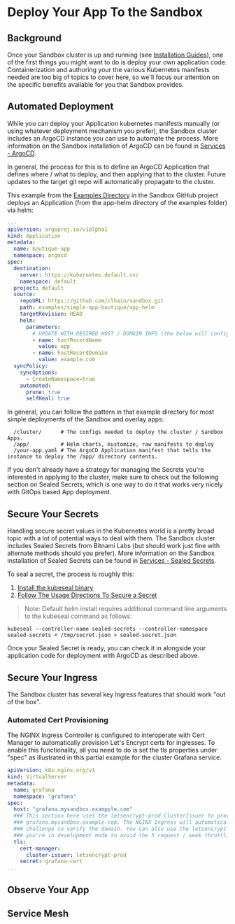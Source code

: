 # Deploy Your App To the Sandbox

## Background
Once your Sandbox cluster is up and running (see [Installation Guides](../installation/getting-started.md)),
one of the first things you might want to do is deploy your own application code. Containerization and
authoring your the various Kubernetes manifests needed are too big of topics to cover here,
so we'll focus our attention on the specific benefits available for you that Sandbox provides.

## Automated Deployment
While you can deploy your Application kubernetes manifests manually (or using whatever deployment mechanism you prefer),
the Sandbox cluster includes an ArgoCD instance you can use to automate the process. More information
on the Sandbox installation of ArgoCD can be found in [Services - ArgoCD](../services/argocd.md).

In general, the process for this is to define an ArgoCD Application that defines where / what to deploy, and then
applying that to the cluster. Future updates to the target git repo will automatically propagate to the cluster.

This example from the [Examples Directory](https://github.com/clhain/sandbox/examples/simple-app-boutique) in
the Sandbox GitHub project deploys an Application (from the app-helm directory of the examples folder) via helm:

```yaml
---
apiVersion: argoproj.io/v1alpha1
kind: Application
metadata:
  name: boutique-app
  namespace: argocd
spec:
  destination:
    server: https://kubernetes.default.svc
    namespace: default
  project: default
  source:
    repoURL: https://github.com/clhain/sandbox.git
    path: examples/simple-app-boutique/app-helm
    targetRevision: HEAD
    helm:
      parameters:
        # UPDATE WITH DESIRED HOST / DOMAIN INFO (the below will configure for app.example.com)
        - name: hostRecordName
          value: app
        - name: hostRecordDomain
          value: example.com
  syncPolicy:
    syncOptions:
      - CreateNamespace=true
    automated:
      prune: true
      selfHeal: true
```

In general, you can follow the pattern in that example directory for most simple deployments of the Sandbox and overlay apps:

```text
  /cluster/      # The configs needed to deploy the cluster / Sandbox Apps.
  /app/          # Helm charts, kustomize, raw manifests to deploy
  /your-app.yaml # The ArgoCD Application manifest that tells the instance to deploy the /app/ directory contents.
```

If you don't already have a strategy for managing the Secrets you're interested in applying to the cluster,
make sure to check out the following section on Sealed Secrets, which is one way to do it that works very nicely with
GitOps based App deployment.

## Secure Your Secrets
Handling secure secret values in the Kubernetes world is a pretty broad topic with a lot of potential ways to deal with them.
The Sandbox cluster includes Sealed Secrets from Bitnami Labs (but should work just fine with alternate methods should you prefer).
More information on the Sandbox installation of Sealed Secrets can be found in [Services - Sealed Secrets](../services/sealed-secrets.md).

To seal a secret, the process is roughly this:

1. [Install the kubeseal binary](https://github.com/bitnami-labs/sealed-secrets#installation)
2. [Follow The Usage Directions To Secure a Secret](https://github.com/bitnami-labs/sealed-secrets#usage)

> Note: Default helm install requires additional command line arguments to the kubeseal command as follows:

```text
kubeseal --controller-name sealed-secrets --controller-namespace sealed-secrets < /tmp/secret.json > sealed-secret.json
```

Once your Sealed Secret is ready, you can check it in alongside your application code for deployment with ArgoCD as described above.

## Secure Your Ingress
The Sandbox cluster has several key Ingress features that should work "out of the box".

### Automated Cert Provisioning
The NGINX Ingress Controller is configured to interoperate with Cert Manager to automatically provision Let's Encrypt certs
for ingresses. To enable this functionality, all you need to do is set the tls properties under "spec" as illustrated in this
partial example for the cluster Grafana service.

```yaml
apiVersion: k8s.nginx.org/v1
kind: VirtualServer
metadata:
  name: grafana
  namespace: "grafana"
spec:
  host: "grafana.mysandbox.exampple.com"
  ### This section here uses the letsencrypt-prod ClusterIssuer to provision a cert for
  ### grafana.mysandbox.example.com. The NGINX Ingress will automatically handle the HTTP
  ### challenge to verify the domain. You can also use the letsencrypt-staging Issuer if
  ### you're in development mode to avoid the 5 request / week throttling from LE.
  tls:
    cert-manager:
      cluster-issuer: letsencrypt-prod
    secret: grafana-cert
...
```

## Observe Your App

## Service Mesh